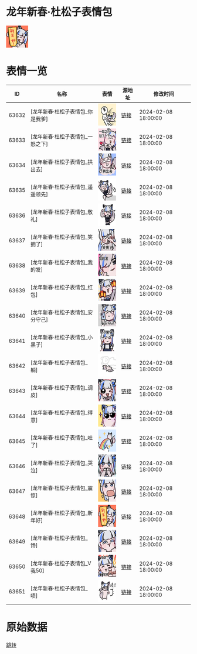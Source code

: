 # 龙年新春·杜松子表情包

<img src="./cover.png" height="60" alt="cover" />

# 表情一览

|ID|名称|表情|源地址|修改时间|
|----|----|----|----|----|
|63632|[龙年新春·杜松子表情包_你是我爹]|<img src="./pic/063632_%5B龙年新春·杜松子表情包_你是我爹%5D.png" height="60" alt="你是我爹"/>|[链接](https://i0.hdslb.com/bfs/garb/a3a22883c4eb4e211fd7f61515f571a662537dd2.png)|2024-02-08 18:00:00|
|63633|[龙年新春·杜松子表情包_一怒之下]|<img src="./pic/063633_%5B龙年新春·杜松子表情包_一怒之下%5D.png" height="60" alt="一怒之下"/>|[链接](https://i0.hdslb.com/bfs/garb/c16e5769d4e886a61344e2d1ccdecb94d7dde243.png)|2024-02-08 18:00:00|
|63634|[龙年新春·杜松子表情包_拱出去]|<img src="./pic/063634_%5B龙年新春·杜松子表情包_拱出去%5D.png" height="60" alt="拱出去"/>|[链接](https://i0.hdslb.com/bfs/garb/91233cc687120356a4ac3cf12d2b5933fc12e9b7.png)|2024-02-08 18:00:00|
|63635|[龙年新春·杜松子表情包_遥遥领先]|<img src="./pic/063635_%5B龙年新春·杜松子表情包_遥遥领先%5D.png" height="60" alt="遥遥领先"/>|[链接](https://i0.hdslb.com/bfs/garb/bf35cab03a3937663af3ae87b6e4d71d090ec3c8.png)|2024-02-08 18:00:00|
|63636|[龙年新春·杜松子表情包_敬礼]|<img src="./pic/063636_%5B龙年新春·杜松子表情包_敬礼%5D.png" height="60" alt="敬礼"/>|[链接](https://i0.hdslb.com/bfs/garb/417ebe590a2b590ed48393963831fd714e97dfb6.png)|2024-02-08 18:00:00|
|63637|[龙年新春·杜松子表情包_笑拥了]|<img src="./pic/063637_%5B龙年新春·杜松子表情包_笑拥了%5D.png" height="60" alt="笑拥了"/>|[链接](https://i0.hdslb.com/bfs/garb/a890037711d8842d62af7b849216368ea098234e.png)|2024-02-08 18:00:00|
|63638|[龙年新春·杜松子表情包_我的发]|<img src="./pic/063638_%5B龙年新春·杜松子表情包_我的发%5D.png" height="60" alt="我的发"/>|[链接](https://i0.hdslb.com/bfs/garb/10e811ccec5de6fbc9dfaf3d8206f9d4d78c79c6.png)|2024-02-08 18:00:00|
|63639|[龙年新春·杜松子表情包_红包]|<img src="./pic/063639_%5B龙年新春·杜松子表情包_红包%5D.png" height="60" alt="红包"/>|[链接](https://i0.hdslb.com/bfs/garb/67c0919ba8ad18d08609f026fa2f45d3a31cb384.png)|2024-02-08 18:00:00|
|63640|[龙年新春·杜松子表情包_安分守己]|<img src="./pic/063640_%5B龙年新春·杜松子表情包_安分守己%5D.png" height="60" alt="安分守己"/>|[链接](https://i0.hdslb.com/bfs/garb/0c78b02573899458f7ce81a73b0e0bbda71b056f.png)|2024-02-08 18:00:00|
|63641|[龙年新春·杜松子表情包_小黑子]|<img src="./pic/063641_%5B龙年新春·杜松子表情包_小黑子%5D.png" height="60" alt="小黑子"/>|[链接](https://i0.hdslb.com/bfs/garb/327c3d20ae4c2200db441c006e79ad5ac8379d37.png)|2024-02-08 18:00:00|
|63642|[龙年新春·杜松子表情包_躺]|<img src="./pic/063642_%5B龙年新春·杜松子表情包_躺%5D.png" height="60" alt="躺"/>|[链接](https://i0.hdslb.com/bfs/garb/649c02c0abf9e35297e3d5b54aab60aa5f16a9dc.png)|2024-02-08 18:00:00|
|63643|[龙年新春·杜松子表情包_调皮]|<img src="./pic/063643_%5B龙年新春·杜松子表情包_调皮%5D.png" height="60" alt="调皮"/>|[链接](https://i0.hdslb.com/bfs/garb/bfc419a5a3ff889f6d215ad7bc55fa518500d7ef.png)|2024-02-08 18:00:00|
|63644|[龙年新春·杜松子表情包_得意]|<img src="./pic/063644_%5B龙年新春·杜松子表情包_得意%5D.png" height="60" alt="得意"/>|[链接](https://i0.hdslb.com/bfs/garb/23bd911a62b115ad7d20f13d1719e4384ce67bac.png)|2024-02-08 18:00:00|
|63645|[龙年新春·杜松子表情包_吐了]|<img src="./pic/063645_%5B龙年新春·杜松子表情包_吐了%5D.png" height="60" alt="吐了"/>|[链接](https://i0.hdslb.com/bfs/garb/12dcb472f4fcee3fe88aec7d101eff75679be7eb.png)|2024-02-08 18:00:00|
|63646|[龙年新春·杜松子表情包_哭泣]|<img src="./pic/063646_%5B龙年新春·杜松子表情包_哭泣%5D.png" height="60" alt="哭泣"/>|[链接](https://i0.hdslb.com/bfs/garb/1a728bf0f4767f471cb3ef3665f3047ef03933fc.png)|2024-02-08 18:00:00|
|63647|[龙年新春·杜松子表情包_震惊]|<img src="./pic/063647_%5B龙年新春·杜松子表情包_震惊%5D.png" height="60" alt="震惊"/>|[链接](https://i0.hdslb.com/bfs/garb/3f3073f79b09d4f3f7be02503b787cdd4cdf3e2e.png)|2024-02-08 18:00:00|
|63648|[龙年新春·杜松子表情包_新年好]|<img src="./pic/063648_%5B龙年新春·杜松子表情包_新年好%5D.png" height="60" alt="新年好"/>|[链接](https://i0.hdslb.com/bfs/garb/9e7c9abc0873352fdb27a479f1ff33f253a8893c.png)|2024-02-08 18:00:00|
|63649|[龙年新春·杜松子表情包_馋]|<img src="./pic/063649_%5B龙年新春·杜松子表情包_馋%5D.png" height="60" alt="馋"/>|[链接](https://i0.hdslb.com/bfs/garb/0c43fcb5f874d66edbee63da6ba7b819535ff5cd.png)|2024-02-08 18:00:00|
|63650|[龙年新春·杜松子表情包_V我50]|<img src="./pic/063650_%5B龙年新春·杜松子表情包_V我50%5D.png" height="60" alt="V我50"/>|[链接](https://i0.hdslb.com/bfs/garb/8ee79ad2ba9dffdfb9a74b0d2ee431e2c65f41ca.png)|2024-02-08 18:00:00|
|63651|[龙年新春·杜松子表情包_啧]|<img src="./pic/063651_%5B龙年新春·杜松子表情包_啧%5D.png" height="60" alt="啧"/>|[链接](https://i0.hdslb.com/bfs/garb/9354c74f3baf00b3ce4d86be8cc9384da046a677.png)|2024-02-08 18:00:00|

# 原始数据

[跳转](./raw.json)

